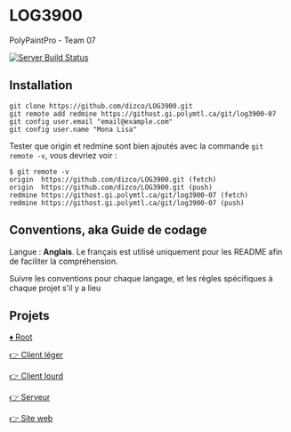 # LOG3900
PolyPaintPro - Team 07

[![Server Build Status](https://travis-ci.com/dizco/LOG3900.svg?token=xpqeNSHJ4NVgmZxfGuMR&branch=master)](https://travis-ci.com/dizco/LOG3900)


## Installation

```
git clone https://github.com/dizco/LOG3900.git
git remote add redmine https://githost.gi.polymtl.ca/git/log3900-07
git config user.email "email@example.com"
git config user.name "Mona Lisa"
```

Tester que origin et redmine sont bien ajoutés avec la commande `git remote -v`, vous devriez voir : 
```
$ git remote -v
origin  https://github.com/dizco/LOG3900.git (fetch)
origin  https://github.com/dizco/LOG3900.git (push)
redmine https://githost.gi.polymtl.ca/git/log3900-07 (fetch)
redmine https://githost.gi.polymtl.ca/git/log3900-07 (push)
```


## Conventions, aka Guide de codage
Langue : **Anglais**. Le français est utilisé uniquement pour les README afin de faciliter la compréhension.

Suivre les conventions pour chaque langage, et les règles spécifiques à chaque projet s'il y a lieu


## Projets

[:diamonds: Root](./README.md)

[:point_right: Client léger](client-leger/)

[:point_right: Client lourd](client-lourd/)

[:point_right: Serveur](serveur/)

[:point_right: Site web](site-web/)
